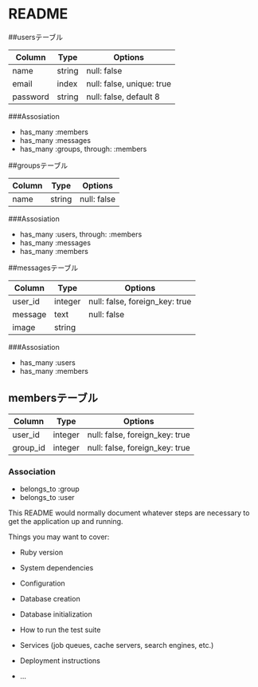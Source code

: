 # README

##usersテーブル

|Column|Type|Options|
|------|----|-------|
|name|string|null: false|
|email|index|null: false, unique: true|
|password|string|null: false, default 8|

###Assosiation
- has_many :members
- has_many :messages
- has_many :groups, through: :members

##groupsテーブル

|Column|Type|Options|
|------|----|-------|
|name|string|null: false|

###Assosiation
- has_many :users, through: :members
- has_many :messages
- has_many :members

##messagesテーブル

|Column|Type|Options|
|------|----|-------|
|user_id|integer|null: false, foreign_key: true|
|message|text|null: false|
|image|string||

###Assosiation
- has_many :users
- has_many :members

## membersテーブル

|Column|Type|Options|
|------|----|-------|
|user_id|integer|null: false, foreign_key: true|
|group_id|integer|null: false, foreign_key: true|

### Association
- belongs_to :group
- belongs_to :user

This README would normally document whatever steps are necessary to get the
application up and running.

Things you may want to cover:

* Ruby version

* System dependencies

* Configuration

* Database creation

* Database initialization

* How to run the test suite

* Services (job queues, cache servers, search engines, etc.)

* Deployment instructions

* ...

